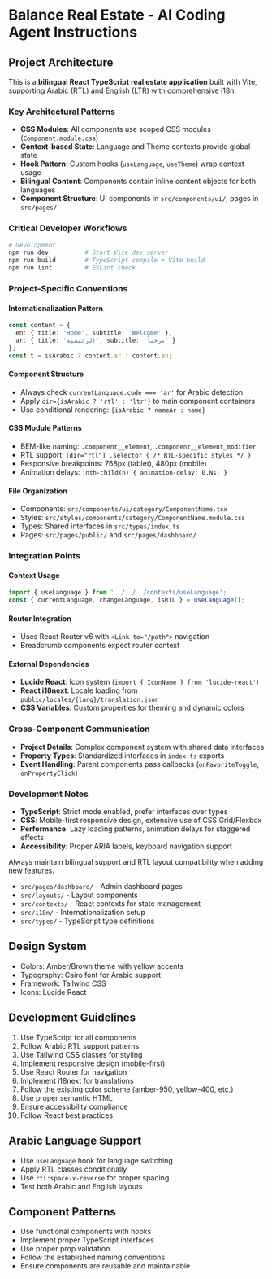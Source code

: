 # Balance Real Estate - AI Coding Agent Instructions

## Project Architecture

This is a **bilingual React TypeScript real estate application** built with Vite, supporting Arabic (RTL) and English (LTR) with comprehensive i18n.

### Key Architectural Patterns

- **CSS Modules**: All components use scoped CSS modules (`Component.module.css`)
- **Context-based State**: Language and Theme contexts provide global state
- **Hook Pattern**: Custom hooks (`useLanguage`, `useTheme`) wrap context usage
- **Bilingual Content**: Components contain inline content objects for both languages
- **Component Structure**: UI components in `src/components/ui/`, pages in `src/pages/`

### Critical Developer Workflows

```bash
# Development
npm run dev          # Start Vite dev server
npm run build        # TypeScript compile + Vite build
npm run lint         # ESLint check
```

### Project-Specific Conventions

#### Internationalization Pattern
```typescript
const content = {
  en: { title: 'Home', subtitle: 'Welcome' },
  ar: { title: 'الرئيسية', subtitle: 'مرحباً' }
};
const t = isArabic ? content.ar : content.en;
```

#### Component Structure
- Always check `currentLanguage.code === 'ar'` for Arabic detection
- Apply `dir={isArabic ? 'rtl' : 'ltr'}` to main component containers
- Use conditional rendering: `{isArabic ? nameAr : name}`

#### CSS Module Patterns
- BEM-like naming: `.component__element`, `.component__element_modifier`
- RTL support: `[dir="rtl"] .selector { /* RTL-specific styles */ }`
- Responsive breakpoints: 768px (tablet), 480px (mobile)
- Animation delays: `:nth-child(n) { animation-delay: 0.Ns; }`

#### File Organization
- Components: `src/components/ui/category/ComponentName.tsx`
- Styles: `src/styles/components/category/ComponentName.module.css`
- Types: Shared interfaces in `src/types/index.ts`
- Pages: `src/pages/public/` and `src/pages/dashboard/`

### Integration Points

#### Context Usage
```typescript
import { useLanguage } from '../../../contexts/useLanguage';
const { currentLanguage, changeLanguage, isRTL } = useLanguage();
```

#### Router Integration
- Uses React Router v6 with `<Link to="/path">` navigation
- Breadcrumb components expect router context

#### External Dependencies
- **Lucide React**: Icon system (`import { IconName } from 'lucide-react'`)
- **React i18next**: Locale loading from `public/locales/{lang}/translation.json`
- **CSS Variables**: Custom properties for theming and dynamic colors

### Cross-Component Communication

- **Project Details**: Complex component system with shared data interfaces
- **Property Types**: Standardized interfaces in `index.ts` exports
- **Event Handling**: Parent components pass callbacks (`onFavoriteToggle`, `onPropertyClick`)

### Development Notes

- **TypeScript**: Strict mode enabled, prefer interfaces over types
- **CSS**: Mobile-first responsive design, extensive use of CSS Grid/Flexbox
- **Performance**: Lazy loading patterns, animation delays for staggered effects
- **Accessibility**: Proper ARIA labels, keyboard navigation support

Always maintain bilingual support and RTL layout compatibility when adding new features.
- `src/pages/dashboard/` - Admin dashboard pages
- `src/layouts/` - Layout components
- `src/contexts/` - React contexts for state management
- `src/i18n/` - Internationalization setup
- `src/types/` - TypeScript type definitions

## Design System
- Colors: Amber/Brown theme with yellow accents
- Typography: Cairo font for Arabic support
- Framework: Tailwind CSS
- Icons: Lucide React

## Development Guidelines
1. Use TypeScript for all components
2. Follow Arabic RTL support patterns
3. Use Tailwind CSS classes for styling
4. Implement responsive design (mobile-first)
5. Use React Router for navigation
6. Implement i18next for translations
7. Follow the existing color scheme (amber-950, yellow-400, etc.)
8. Use proper semantic HTML
9. Ensure accessibility compliance
10. Follow React best practices

## Arabic Language Support
- Use `useLanguage` hook for language switching
- Apply RTL classes conditionally
- Use `rtl:space-x-reverse` for proper spacing
- Test both Arabic and English layouts

## Component Patterns
- Use functional components with hooks
- Implement proper TypeScript interfaces
- Use proper prop validation
- Follow the established naming conventions
- Ensure components are reusable and maintainable
